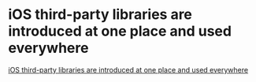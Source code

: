 # iOS third-party libraries are introduced at one place and used everywhere
[iOS third-party libraries are introduced at one place and used everywhere](https://aiwithcloud.com/2022/09/15/ios_third_party_libraries_are_introduced_at_one_place_and_used_everywhere/)